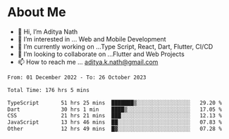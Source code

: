 # About Me

- 👋 Hi, I’m Aditya Nath
- 👀 I’m interested in ... Web and Mobile Development
- 🌱 I’m currently working on ...Type Script, React, Dart, Flutter, CI/CD
- 💞️ I’m looking to collaborate on ...Flutter and Web Projects
- 📫 How to reach me ... aditya.k.nath@gmail.com

<!--START_SECTION:waka-->

```txt
From: 01 December 2022 - To: 26 October 2023

Total Time: 176 hrs 5 mins

TypeScript       51 hrs 25 mins  ███████▒░░░░░░░░░░░░░░░░░   29.20 %
Dart             30 hrs 1 min    ████▒░░░░░░░░░░░░░░░░░░░░   17.05 %
CSS              21 hrs 21 mins  ███░░░░░░░░░░░░░░░░░░░░░░   12.13 %
JavaScript       13 hrs 46 mins  ██░░░░░░░░░░░░░░░░░░░░░░░   07.83 %
Other            12 hrs 49 mins  █▓░░░░░░░░░░░░░░░░░░░░░░░   07.28 %
```

<!--END_SECTION:waka-->

<!---
kronosking007/kronosking007 is a ✨ special ✨ repository because its `README.md` (this file) appears on your GitHub profile.
You can click the Preview link to take a look at your changes.
--->

